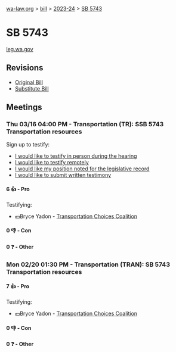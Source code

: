 [wa-law.org](/) > [bill](/bill/) > [2023-24](/bill/2023-24/) > [SB 5743](/bill/2023-24/sb/5743/)

# SB 5743
[leg.wa.gov](https://app.leg.wa.gov/billsummary?BillNumber=5743&Year=2023&Initiative=false)

## Revisions
* [Original Bill](1/)
* [Substitute Bill](S/)

## Meetings
### Thu 03/16 04:00 PM - Transportation (TR): SSB 5743 Transportation resources
Sign up to testify:
* [I would like to testify in person during the hearing](https://app.leg.wa.gov/csi/Testifier/Add?chamber=House&mId=30961&aId=153073&caId=22083&tId=1)
* [I would like to testify remotely](https://app.leg.wa.gov/csi/Testifier/Add?chamber=House&mId=30961&aId=153073&caId=22083&tId=2)
* [I would like my position noted for the legislative record](https://app.leg.wa.gov/csi/Testifier/Add?chamber=House&mId=30961&aId=153073&caId=22083&tId=3)
* [I would like to submit written testimony](https://app.leg.wa.gov/csi/Testifier/Add?chamber=House&mId=30961&aId=153073&caId=22083&tId=4)

#### 6 👍 - Pro
Testifying:
* 💵Bryce Yadon - [Transportation Choices Coalition](/org/transportation_choices_coalition/)

#### 0 👎 - Con

#### 0 ❓ - Other

### Mon 02/20 01:30 PM - Transportation (TRAN): SB 5743 Transportation resources
#### 7 👍 - Pro
Testifying:
* 💵Bryce Yadon - [Transportation Choices Coalition](/org/transportation_choices_coalition/)

#### 0 👎 - Con

#### 0 ❓ - Other
